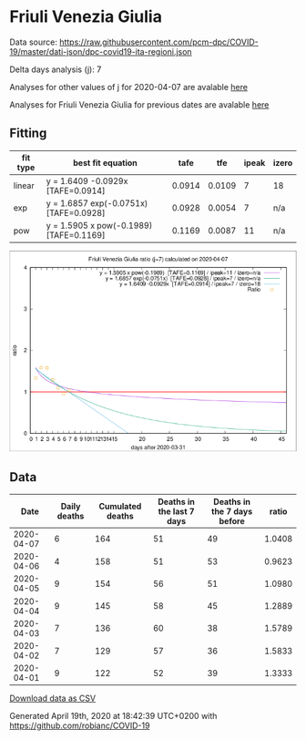# Friuli Venezia Giulia

Data source: https://raw.githubusercontent.com/pcm-dpc/COVID-19/master/dati-json/dpc-covid19-ita-regioni.json

Delta days analysis (j): 7

Analyses for other values of j for 2020-04-07 are avalable [here](../2020-04-07/README.md)

Analyses for Friuli Venezia Giulia for previous dates are avalable [here](../README.md)

## Fitting 
|fit type|best fit equation|tafe|tfe|ipeak|izero|
|-------|-----|--------|------|---|---|
|linear|y = 1.6409 -0.0929x  [TAFE=0.0914]|0.0914|0.0109|7|18|
|exp|y = 1.6857 exp(-0.0751x)  [TAFE=0.0928]|0.0928|0.0054|7|n/a|
|pow|y = 1.5905 x pow(-0.1989)  [TAFE=0.1169]|0.1169|0.0087|11|n/a|

![Plot](COVID-19_friuli_venezia_giulia_j7_2020-04-07.png)

## Data
|Date|Daily deaths|Cumulated deaths|Deaths in the last 7 days|Deaths in the 7 days before|ratio|
|----|----------|-----------|-------|--------------------|-----|
|2020-04-07|6|164|51|49|1.0408|
|2020-04-06|4|158|51|53|0.9623|
|2020-04-05|9|154|56|51|1.0980|
|2020-04-04|9|145|58|45|1.2889|
|2020-04-03|7|136|60|38|1.5789|
|2020-04-02|7|129|57|36|1.5833|
|2020-04-01|9|122|52|39|1.3333|

[Download data as CSV](COVID-19_friuli_venezia_giulia_j7_2020-04-07.csv)

Generated April 19th, 2020 at 18:42:39 UTC+0200 with https://github.com/robianc/COVID-19
